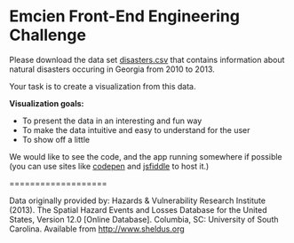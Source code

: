 # Emcien Front-End Engineering Challenge

Please download the data set [disasters.csv](https://github.com/emcien/Emcien-Docs/blob/master/disasters.csv) that contains information about natural disasters occuring in Georgia from 2010 to 2013.

Your task is to create a visualization from this data.

**Visualization goals:**

- To present the data in an interesting and fun way
- To make the data intuitive and easy to understand for the user
- To show off a little

We would like to see the code, and the app running somewhere if possible (you can use sites like [codepen](http://codepen.io/) and [jsfiddle](http://jsfiddle.net/) to host it.)

===================

Data originally provided by: Hazards & Vulnerability Research Institute (2013). The Spatial Hazard Events and Losses Database for the United States, Version 12.0 [Online Database]. Columbia, SC: University of South Carolina. Available from http://www.sheldus.org


